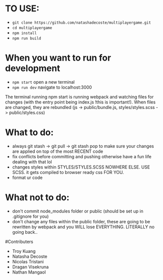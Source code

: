 # TO USE:

* `git clone https://github.com/natashadecoste/multiplayergame.git`
* `cd multiplayergame`
* `npm install`
* `npm run build`


# When you want to run for development

*  `npm start`
open a new terminal
*  `npm run dev`
navigate to localhost:3000


The terminal running npm start is running webpack and watching files for changes (with the entry point being index.js !this is important!). When files are changed, they are rebundled (js -> public/bundle.js, styles/styles.scss -> public/styles.css)



# What to do:
- always git stash -> git pull -> git stash pop to make sure your changes are applied on top of the most RECENT code
- fix conflicts before committing and pushing otherwise have a fun life dealing with that lol
- changes styles within STYLES/STYLES.SCSS NOWHERE ELSE. USE SCSS. it gets compiled to browser ready css FOR YOU. 
- format ur code


# What not to do:
- don't commit node_modules folder or public (should be set up in .gitignore for you)
- don't change any files within the public folder, these are going to be rewritten by webpack and you WILL lose EVERYTHING. LITERALLY no going back.. 

#Contributers
- Troy Kuang
- Natasha Decoste
- Nicolas Tristani
- Dragan Visekruna
- Nathan Mangaol